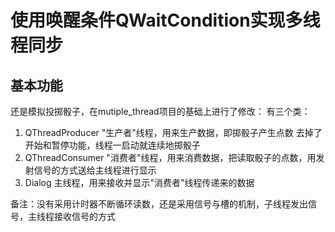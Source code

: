 # 使用唤醒条件QWaitCondition实现多线程同步

## 基本功能
还是模拟投掷骰子，在mutiple_thread项目的基础上进行了修改：
有三个类：
1. QThreadProducer
"生产者"线程，用来生产数据，即掷骰子产生点数
去掉了开始和暂停功能，线程一启动就连续地掷骰子
2. QThreadConsumer
"消费者"线程，用来消费数据，把读取骰子的点数，用发射信号的方式送给主线程进行显示
3. Dialog
主线程，用来接收并显示"消费者"线程传递来的数据

备注：没有采用计时器不断循环读数，还是采用信号与槽的机制，子线程发出信号，主线程接收信号的方式  
